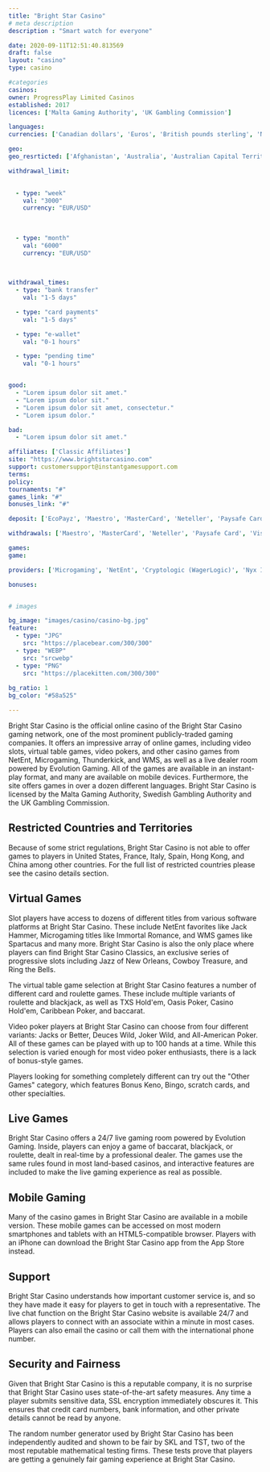 ```yaml
---
title: "Bright Star Casino"
# meta description
description : "Smart watch for everyone"

date: 2020-09-11T12:51:40.813569
draft: false
layout: "casino" 
type: casino

#categories
casinos: 
owner: ProgressPlay Limited Casinos
established: 2017
licences: ['Malta Gaming Authority', 'UK Gambling Commission']

languages: 
currencies: ['Canadian dollars', 'Euros', 'British pounds sterling', 'Norwegian kroner', 'New Zealand dollars', 'US dollars']

geo: 
geo_resrticted: ['Afghanistan', 'Australia', 'Australian Capital Territory', 'New South Wales', 'Northern Territory', 'Queensland', 'South Australia', 'Tasmania', 'Victoria', 'Western Australia', 'Belgium', 'Belize', 'British Virgin Islands', 'Bulgaria', 'China', 'Colombia', 'Congo', 'Congo - Brazzaville', 'Congo - Kinshasa', 'Croatia', 'Cuba', 'Cyprus', 'Czech Republic', 'Democratic Republic of Congo', 'Denmark', 'Djibouti', 'Egypt', 'Eritrea', 'Ethiopia', 'France', 'Gabon', 'Gambia', 'Germany', 'Schleswig-Holstein', 'Ghana', 'Greece', 'Haiti', 'Hungary', 'Iran', 'Iraq', 'Israel', 'Italy', 'Jamaica', 'Jordan', 'Kenya', 'Kyrgyzstan', 'Latvia', 'Lebanon', 'Liberia', 'Libya', 'Lithuania', 'Luxembourg', 'Malawi', 'Malaysia', 'Metropolitan France', 'Mongolia', 'Montenegro', 'Morocco', 'Mozambique', 'Namibia', 'Nepal', 'Netherlands', 'Netherlands Antilles', 'Nigeria', 'North Korea', 'Oman', 'Pakistan', 'Palestinian Territories', "People's Democratic Republic of Yemen", 'Philippines', 'Poland', 'Portugal', 'Puerto Rico', 'Romania', 'Senegal', 'Serbia', 'Slovakia', 'Slovenia', 'South Sudan', 'Spain', 'Sri Lanka', 'Sudan', 'Suriname', 'Swaziland', 'Sweden', 'Switzerland', 'Syria', 'Taiwan', 'Tajikistan', 'Thailand', 'Tokelau', 'Tunisia', 'Turkey', 'Turkmenistan', 'Uganda', 'Ukraine', 'United States', 'Alabama', 'Alaska', 'American Samoa', 'Arizona', 'Arkansas', 'California', 'Colorado', 'Connecticut', 'Delaware', 'District of Columbia', 'Florida', 'Georgia(US)', 'Guam', 'Hawaii', 'Idaho', 'Illinois', 'Indiana', 'Iowa', 'Kansas', 'Kentucky', 'Louisiana', 'Maine', 'Maryland', 'Massachusetts', 'Michigan', 'Minnesota', 'Mississippi', 'Missouri', 'Montana', 'Nebraska', 'Nevada', 'New Hampshire', 'New Jersey', 'New Mexico', 'New York', 'North Carolina', 'North Dakota', 'Northern Mariana Islands', 'Ohio', 'Oklahoma', 'Oregon', 'Pennsylvania', 'Rhode Island', 'South Carolina', 'South Dakota', 'Tennessee', 'Texas', 'U.S. Virgin Islands', 'Utah', 'Vermont', 'Virginia', 'Washington', 'West Virginia', 'Wisconsin', 'Wyoming', 'Uzbekistan', 'Vietnam', 'Yemen', 'Zambia']

withdrawal_limit:

  
  - type: "week"
    val: "3000"
    currency: "EUR/USD"
  
  
  
  - type: "month"
    val: "6000"
    currency: "EUR/USD"
  
  

withdrawal_times:
  - type: "bank transfer"
    val: "1-5 days"

  - type: "card payments"
    val: "1-5 days"

  - type: "e-wallet"
    val: "0-1 hours"

  - type: "pending time"
    val: "0-1 hours"


good:
  - "Lorem ipsum dolor sit amet."
  - "Lorem ipsum dolor sit."
  - "Lorem ipsum dolor sit amet, consectetur."
  - "Lorem ipsum dolor."

bad:
  - "Lorem ipsum dolor sit amet."

affiliates: ['Classic Affiliates']
site: "https://www.brightstarcasino.com"
support: customersupport@instantgamesupport.com
terms:
policy:
tournaments: "#"
games_link: "#"
bonuses_link: "#"

deposit: ['EcoPayz', 'Maestro', 'MasterCard', 'Neteller', 'Paysafe Card', 'Visa', 'Sofortuberweisung', 'GiroPay', 'Euteller', 'Fast Bank Transfer', 'QIWI', 'Trustly', 'Skrill', 'WebMoney', 'Zimpler']

withdrawals: ['Maestro', 'MasterCard', 'Neteller', 'Paysafe Card', 'Visa', 'EcoPayz', 'Euteller', 'Fast Bank Transfer', 'QIWI', 'Skrill', 'Trustly', 'Sofortuberweisung', 'GiroPay', 'Zimpler', 'Bank Wire Transfer']

games: 
game:

providers: ['Microgaming', 'NetEnt', 'Cryptologic (WagerLogic)', 'Nyx Interactive', 'IGT (WagerWorks)', 'NextGen Gaming', '1x2Games', 'Blueprint Gaming', 'Genesis Gaming', 'Leander Games', 'Quickspin', 'Rabcat', 'Playson', 'Thunderkick', '2 By 2 Gaming', 'Betdigital', 'Eyecon', 'Big Time Gaming', 'Games Warehouse', 'Elk Studios', 'SG Gaming', 'Lightning Box', 'Inspired', 'Extreme Live Gaming', 'Core Gaming', 'Chance Interactive', 'Tom Horn Gaming', 'Skillzzgaming', 'Just For The Win', 'WagerMill', 'Iron Dog Studios', 'Games Lab', 'Gamevy']

bonuses:


# images

bg_image: "images/casino/casino-bg.jpg"  
feature:
  - type: "JPG" 
    src: "https://placebear.com/300/300"
  - type: "WEBP"
    src: "srcwebp"
  - type: "PNG"
    src: "https://placekitten.com/300/300"  
 
bg_ratio: 1 
bg_color: "#58a525"  

---
```


Bright Star Casino is the official online casino of the Bright Star Casino gaming network, one of the most prominent publicly-traded gaming companies. It offers an impressive array of online games, including video slots, virtual table games, video pokers, and other casino games from NetEnt, Microgaming, Thunderkick, and WMS, as well as a live dealer room powered by Evolution Gaming. All of the games are available in an instant-play format, and many are available on mobile devices. Furthermore, the site offers games in over a dozen different languages. Bright Star Casino is licensed by the Malta Gaming Authority, Swedish Gambling Authority and the UK Gambling Commission.

## Restricted Countries and Territories
Because of some strict regulations, Bright Star Casino is not able to offer games to players in United States, France, Italy, Spain, Hong Kong, and China among other countries. For the full list of restricted countries please see the casino details section.

## Virtual Games
Slot players have access to dozens of different titles from various software platforms at Bright Star Casino. These include NetEnt favorites like Jack Hammer, Microgaming titles like Immortal Romance, and WMS games like Spartacus and many more. Bright Star Casino is also the only place where players can find Bright Star Casino Classics, an exclusive series of progressive slots including Jazz of New Orleans, Cowboy Treasure, and Ring the Bells.

The virtual table game selection at Bright Star Casino features a number of different card and roulette games. These include multiple variants of roulette and blackjack, as well as TXS Hold'em, Oasis Poker, Casino Hold'em, Caribbean Poker, and baccarat.

Video poker players at Bright Star Casino can choose from four different variants: Jacks or Better, Deuces Wild, Joker Wild, and All-American Poker. All of these games can be played with up to 100 hands at a time. While this selection is varied enough for most video poker enthusiasts, there is a lack of bonus-style games.

Players looking for something completely different can try out the "Other Games" category, which features Bonus Keno, Bingo, scratch cards, and other specialties.

## Live Games
Bright Star Casino offers a 24/7 live gaming room powered by Evolution Gaming. Inside, players can enjoy a game of baccarat, blackjack, or roulette, dealt in real-time by a professional dealer. The games use the same rules found in most land-based casinos, and interactive features are included to make the live gaming experience as real as possible.

## Mobile Gaming
Many of the casino games in Bright Star Casino are available in a mobile version. These mobile games can be accessed on most modern smartphones and tablets with an HTML5-compatible browser. Players with an iPhone can download the Bright Star Casino app from the App Store instead.

## Support
Bright Star Casino understands how important customer service is, and so they have made it easy for players to get in touch with a representative. The live chat function on the Bright Star Casino website is available 24/7 and allows players to connect with an associate within a minute in most cases. Players can also email the casino or call them with the international phone number.

## Security and Fairness
Given that Bright Star Casino is this a reputable company, it is no surprise that Bright Star Casino uses state-of-the-art safety measures. Any time a player submits sensitive data, SSL encryption immediately obscures it. This ensures that credit card numbers, bank information, and other private details cannot be read by anyone.

The random number generator used by Bright Star Casino has been independently audited and shown to be fair by SKL and TST, two of the most reputable mathematical testing firms. These tests prove that players are getting a genuinely fair gaming experience at Bright Star Casino.